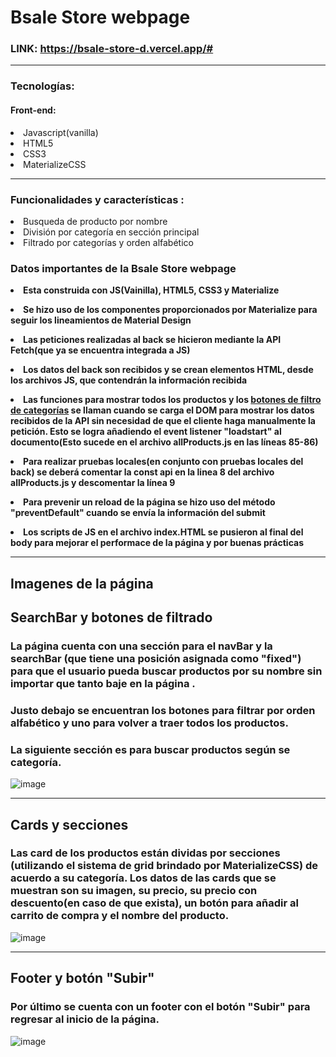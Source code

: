 # Bsale Store webpage

### LINK: https://bsale-store-d.vercel.app/#


---

### Tecnologías:
#### Front-end:
<li>Javascript(vanilla)</li>
<li>HTML5</li>
<li>CSS3</li>
<li>MaterializeCSS</li>

---

### Funcionalidades y características :

<li>Busqueda de producto por nombre</li>

<li>División por categoría en sección principal</li>

<li>Filtrado por categorías y orden alfabético</li>

### **Datos importantes de la Bsale Store webpage**
**<li>Esta construida con JS(Vainilla), HTML5, CSS3 y Materialize</li>**

**<li>Se hizo uso de los componentes proporcionados por Materialize para seguir los lineamientos de Material Design</li>**


**<li>Las peticiones realizadas al back se hicieron mediante la API Fetch(que ya se encuentra integrada a JS)</li>**

**<li>Los datos del back son recibidos y se crean elementos HTML, desde los archivos JS, que contendrán la información recibida</li>**

**<li>Las funciones para mostrar todos los productos y los [botones de filtro de categorías](#la-siguiente-sección-es-para-buscar-productos-según-se-categoría) se llaman cuando se carga el DOM para mostrar los datos recibidos de la API sin necesidad de que el cliente haga manualmente la petición. Esto se logra añadiendo el event listener "loadstart" al documento(Esto sucede en el archivo allProducts.js en las líneas 85-86)</li>**

**<li>Para realizar pruebas locales(en conjunto con pruebas locales del back) se deberá comentar la const api en la linea 8 del archivo allProducts.js y descomentar la línea 9 </li>**

**<li>Para prevenir un reload de la página se hizo uso del método "preventDefault" cuando se envía la información  del submit</li>**

**<li>Los scripts de JS en el archivo index.HTML se pusieron al final del body para mejorar el performace de la página y por buenas prácticas</li>**

---


## Imagenes de la página

## SearchBar y botones de filtrado

### La página cuenta con una sección para el navBar y la searchBar (que tiene una posición asignada como "fixed") para que el usuario pueda buscar productos por su nombre sin importar que tanto baje en la página .

### Justo debajo se encuentran los botones para filtrar por orden alfabético y uno para volver a traer todos los productos.

### La siguiente sección es para buscar productos según se categoría.

![image](/client/resources/Ejemplo%20Navbar%20con%20filtro%20alfab%C3%A9tico%2C%20searchbar%20y%20botones%20de%20filtro%20por%20categor%C3%ADa.png.png)

---

## Cards y secciones

### Las card de los productos están dividas por secciones (utilizando el sistema de grid brindado por MaterializeCSS) de acuerdo a su categoría. Los datos de las cards que se muestran son  su imagen, su precio, su precio con descuento(en caso de que exista), un botón para añadir al carrito de compra y el nombre del producto.
 
![image](/client/resources/Ejemplo%20Cards%20y%20secciones.png)

---

## Footer y botón "Subir"

### Por último se cuenta con un footer con el botón "Subir" para regresar al inicio de la página.

![image](/client/resources/Footer%20con%20bot%C3%B3n%20para%20ir%20al%20inicio.png)
